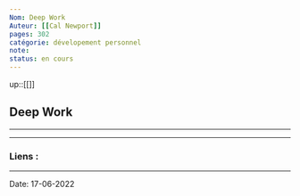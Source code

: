 ```yaml
---
Nom: Deep Work
Auteur: [[Cal Newport]]
pages: 302
catégorie: dévelopement personnel 
note:
status: en cours
---
```


up::[[]]

## Deep Work

---




---
### Liens :

---

Date: 17-06-2022